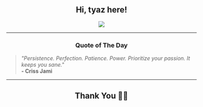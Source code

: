 <h2 align="center"> Hi, tyaz here!</h2>

<p align="center">
<a href="https://github.com/tyazx" alt="github streak"><img src="https://dvst-streak.herokuapp.com/?user=tyazx&theme=tokyonight&fire=DD472C"></a>
</p>

<hr>
<h3 align="center">Quote of The Day</h3>
<p align="center">
<blockquote>
<i>"Persistence. Perfection. Patience. Power. Prioritize your passion. It keeps you sane."</i>
<br>
<b>- Criss Jami</b>
</blockquote>
</p>


<hr>
<h2 align="center">Thank You 🙏🏼</h2>
